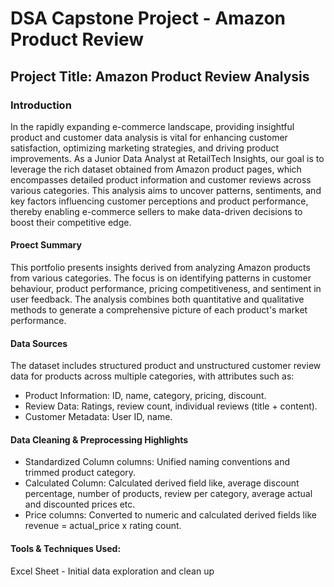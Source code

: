 # DSA Capstone Project - Amazon Product Review

## Project Title: Amazon Product Review Analysis

### Introduction
In the rapidly expanding e-commerce landscape, providing insightful product and customer data analysis is vital for enhancing customer satisfaction, optimizing marketing strategies, and driving product improvements. As a Junior Data Analyst at RetailTech Insights, our goal is to leverage the rich dataset obtained from Amazon product pages, which encompasses detailed product information and customer reviews across various categories. This analysis aims to uncover patterns, sentiments, and key factors influencing customer perceptions and product performance, thereby enabling e-commerce sellers to make data-driven decisions to boost their competitive edge.

#### Proect Summary
This portfolio presents insights derived from analyzing Amazon products from various categories. The focus is on identifying patterns in customer behaviour, product performance, pricing competitiveness, and sentiment in user feedback. The analysis combines both quantitative and qualitative methods to generate a comprehensive picture of each product's market performance.

#### Data Sources
The dataset includes structured product and unstructured customer review data for products across multiple categories, with attributes such as:
- Product Information: ID, name, category, pricing, discount.
- Review Data: Ratings, review count, individual reviews (title + content).
- Customer Metadata: User ID, name.

#### Data Cleaning & Preprocessing Highlights
- Standardized Column columns: Unified naming conventions and trimmed product category.
- Calculated Column: Calculated derived field like, average discount percentage, number of products, review per category, average actual and discounted prices etc.
- Price columns: Converted to numeric and calculated derived fields like revenue = actual_price x rating count.

#### Tools & Techniques Used:
Excel Sheet - Initial data exploration and clean up



 

